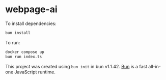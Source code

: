 # webpage-ai

To install dependencies:

```bash
bun install
```

To run:

```bash
docker compose up
bun run index.ts
```


This project was created using `bun init` in bun v1.1.42. [Bun](https://bun.sh) is a fast all-in-one JavaScript runtime.
